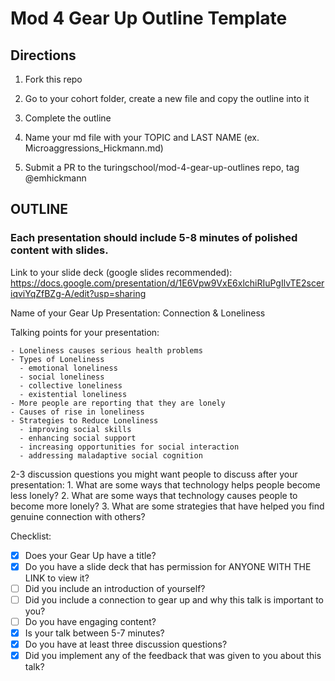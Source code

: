 # Mod 4 Gear Up Outline Template



## Directions

  1) Fork this repo
  
  2) Go to your cohort folder, create a new file and copy the outline into it

  3) Complete the outline 

  4) Name your md file with your TOPIC and LAST NAME (ex.   Microaggressions_Hickmann.md)

  5)  Submit a PR to the turingschool/mod-4-gear-up-outlines repo, tag @emhickmann

## OUTLINE

### Each presentation should include 5-8 minutes of polished content with slides. 
  
  Link to your slide deck (google slides recommended): https://docs.google.com/presentation/d/1E6Vpw9VxE6xlchiRIuPgIlvTE2sceriqviYqZfBZg-A/edit?usp=sharing
  
  Name of your Gear Up Presentation: Connection & Loneliness
  
  Talking points for your presentation: 

    - Loneliness causes serious health problems
    - Types of Loneliness
      - emotional loneliness
      - social loneliness
      - collective loneliness
      - existential loneliness
    - More people are reporting that they are lonely
    - Causes of rise in loneliness
    - Strategies to Reduce Loneliness
      - improving social skills
      - enhancing social support
      - increasing opportunities for social interaction
      - addressing maladaptive social cognition

  
  2-3 discussion questions you might want people to discuss after your presentation:
    1. What are some ways that technology helps people become less lonely?
    2. What are some ways that technology causes people to become more lonely?
    3. What are some strategies that have helped you find genuine connection with others?
    
Checklist: 

- [X] Does your Gear Up have a title?
- [X] Do you have a slide deck that has permission for ANYONE WITH THE LINK to view it?
- [ ] Did you include an introduction of yourself?
- [ ] Did you include a connection to gear up and why this talk is important to you?
- [ ] Do you have engaging content?
- [X] Is your talk between 5-7 minutes?
- [X] Do you have at least three discussion questions?
- [X] Did you implement any of the feedback that was given to you about this talk?
